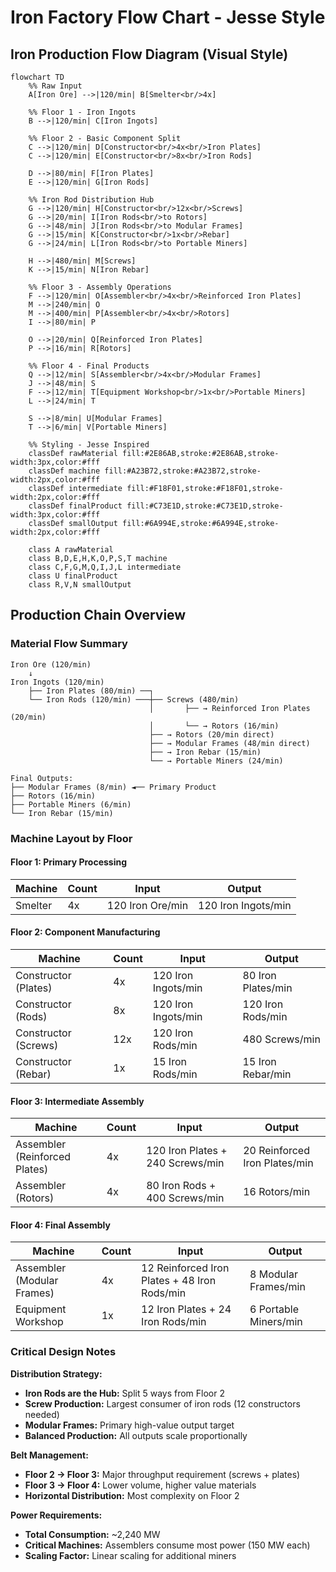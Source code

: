 # Iron Factory Flow Chart - Jesse Style

## Iron Production Flow Diagram (Visual Style)

```mermaid
flowchart TD
    %% Raw Input
    A[Iron Ore] -->|120/min| B[Smelter<br/>4x]
    
    %% Floor 1 - Iron Ingots
    B -->|120/min| C[Iron Ingots]
    
    %% Floor 2 - Basic Component Split
    C -->|120/min| D[Constructor<br/>4x<br/>Iron Plates]
    C -->|120/min| E[Constructor<br/>8x<br/>Iron Rods]
    
    D -->|80/min| F[Iron Plates]
    E -->|120/min| G[Iron Rods]
    
    %% Iron Rod Distribution Hub
    G -->|120/min| H[Constructor<br/>12x<br/>Screws]
    G -->|20/min| I[Iron Rods<br/>to Rotors]
    G -->|48/min| J[Iron Rods<br/>to Modular Frames]
    G -->|15/min| K[Constructor<br/>1x<br/>Rebar]
    G -->|24/min| L[Iron Rods<br/>to Portable Miners]
    
    H -->|480/min| M[Screws]
    K -->|15/min| N[Iron Rebar]
    
    %% Floor 3 - Assembly Operations
    F -->|120/min| O[Assembler<br/>4x<br/>Reinforced Iron Plates]
    M -->|240/min| O
    M -->|400/min| P[Assembler<br/>4x<br/>Rotors]
    I -->|80/min| P
    
    O -->|20/min| Q[Reinforced Iron Plates]
    P -->|16/min| R[Rotors]
    
    %% Floor 4 - Final Products
    Q -->|12/min| S[Assembler<br/>4x<br/>Modular Frames]
    J -->|48/min| S
    F -->|12/min| T[Equipment Workshop<br/>1x<br/>Portable Miners]
    L -->|24/min| T
    
    S -->|8/min| U[Modular Frames]
    T -->|6/min| V[Portable Miners]
    
    %% Styling - Jesse Inspired
    classDef rawMaterial fill:#2E86AB,stroke:#2E86AB,stroke-width:3px,color:#fff
    classDef machine fill:#A23B72,stroke:#A23B72,stroke-width:2px,color:#fff
    classDef intermediate fill:#F18F01,stroke:#F18F01,stroke-width:2px,color:#fff
    classDef finalProduct fill:#C73E1D,stroke:#C73E1D,stroke-width:3px,color:#fff
    classDef smallOutput fill:#6A994E,stroke:#6A994E,stroke-width:2px,color:#fff
    
    class A rawMaterial
    class B,D,E,H,K,O,P,S,T machine
    class C,F,G,M,Q,I,J,L intermediate
    class U finalProduct
    class R,V,N smallOutput
```

## Production Chain Overview

### Material Flow Summary
```
Iron Ore (120/min)
    ↓ 
Iron Ingots (120/min)
    ├── Iron Plates (80/min) ──┐
    └── Iron Rods (120/min) ───┼── Screws (480/min)
                               │       ├── → Reinforced Iron Plates (20/min)
                               │       └── → Rotors (16/min)
                               ├── → Rotors (20/min direct)
                               ├── → Modular Frames (48/min direct)
                               ├── → Iron Rebar (15/min)
                               └── → Portable Miners (24/min)

Final Outputs:
├── Modular Frames (8/min) ◄── Primary Product
├── Rotors (16/min) 
├── Portable Miners (6/min)
└── Iron Rebar (15/min)
```

### Machine Layout by Floor

#### Floor 1: Primary Processing
| Machine | Count | Input | Output |
|---------|-------|-------|--------|
| Smelter | 4x | 120 Iron Ore/min | 120 Iron Ingots/min |

#### Floor 2: Component Manufacturing  
| Machine | Count | Input | Output |
|---------|-------|-------|--------|
| Constructor (Plates) | 4x | 120 Iron Ingots/min | 80 Iron Plates/min |
| Constructor (Rods) | 8x | 120 Iron Ingots/min | 120 Iron Rods/min |
| Constructor (Screws) | 12x | 120 Iron Rods/min | 480 Screws/min |
| Constructor (Rebar) | 1x | 15 Iron Rods/min | 15 Iron Rebar/min |

#### Floor 3: Intermediate Assembly
| Machine | Count | Input | Output |
|---------|-------|-------|--------|
| Assembler (Reinforced Plates) | 4x | 120 Iron Plates + 240 Screws/min | 20 Reinforced Iron Plates/min |
| Assembler (Rotors) | 4x | 80 Iron Rods + 400 Screws/min | 16 Rotors/min |

#### Floor 4: Final Assembly
| Machine | Count | Input | Output |
|---------|-------|-------|--------|
| Assembler (Modular Frames) | 4x | 12 Reinforced Iron Plates + 48 Iron Rods/min | 8 Modular Frames/min |
| Equipment Workshop | 1x | 12 Iron Plates + 24 Iron Rods/min | 6 Portable Miners/min |

### Critical Design Notes

**Distribution Strategy:**
- **Iron Rods are the Hub:** Split 5 ways from Floor 2
- **Screw Production:** Largest consumer of iron rods (12 constructors needed)
- **Modular Frames:** Primary high-value output target
- **Balanced Production:** All outputs scale proportionally

**Belt Management:**
- **Floor 2 → Floor 3:** Major throughput requirement (screws + plates)
- **Floor 3 → Floor 4:** Lower volume, higher value materials
- **Horizontal Distribution:** Most complexity on Floor 2

**Power Requirements:**
- **Total Consumption:** ~2,240 MW
- **Critical Machines:** Assemblers consume most power (150 MW each)
- **Scaling Factor:** Linear scaling for additional miners
